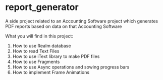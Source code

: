 # report_generator
A side project related to an Accounting Software project which generates PDF reports based on data on that Accounting Software

What you will find in this project:

1. How to use Realm database
2. How to read Text Files 
3. How to use iText library to make PDF files
4. How to use Fragments
5. How to use Async operations and sowing progress bars
6. How to implement Frame Animations
